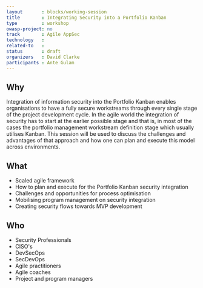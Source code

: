 ```yaml
---
layout       : blocks/working-session
title        : Integrating Security into a Portfolio Kanban
type         : workshop
owasp-project: no
track        : Agile AppSec
technology   :
related-to   :
status       : draft
organizers   : David Clarke
participants : Ante Gulam
---
```


## Why

Integration of information security into the Portfolio Kanban enables organisations to have a fully secure workstreams through every single stage of the project development cycle. In the agile world the integration of security has to start at the earlier possible stage and that is, in most of the cases the portfolio management workstream definition stage which usually utilises Kanban. This session will be used to discuss the challenges and advantages of that approach and how one can plan and execute this model across environments. 

## What

- Scaled agile framework
- How to plan and execute for the Portfolio Kanban security integration
- Challenges and opportunities for process optimisation
- Mobilising program management on security integration
- Creating security flows towards MVP development

## Who

- Security Professionals
- CISO's
- DevSecOps
- SecDevOps
- Agile practitioners
- Agile coaches
- Project and program managers
